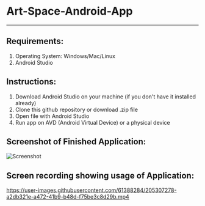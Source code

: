 # Art-Space-Android-App
---
## Requirements:
1. Operating System: Windows/Mac/Linux
1. Android Studio

## Instructions:
1. Download Android Studio on your machine (if you don't have it installed already)
1. Clone this github repository or download .zip file
1. Open file with Android Studio
1. Run app on AVD (Android Virtual Device) or a physical device

## Screenshot of Finished Application:
![Screenshot](https://i.imgur.com/V5Kvwm1.png)

## Screen recording showing usage of Application:
https://user-images.githubusercontent.com/61388284/205307278-a2db321e-a472-41b9-b48d-f75be3c8d29b.mp4
